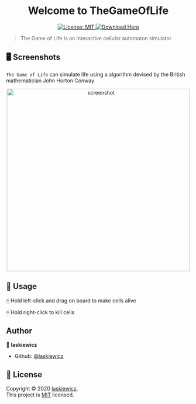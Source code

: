 ﻿
<h1 align="center">Welcome to TheGameOfLife</h1>
<p align="center">
  <a href="https://github.com/laskiewicz/TheGameOfLife/blob/master/LICENSE">
    <img alt="License: MIT" src="https://img.shields.io/badge/license-MIT-yellow.svg" target="_blank" />
  </a>
  <a href="https://github.com/laskiewicz/TheGameOfLife/">
    <img alt="Download Here" src="https://img.shields.io/badge/download-here-blue?logo=elixir" target="_blank" />
  </a>
  
</p>

> The Game of Life is an interactive cellular automaton simulator

## 🖥️ Screenshots

`The Game of Life` can simulate life using a algorithm devised by the British mathematician John Horton Conway

<p align="center">
  <img width="500" align="center" src="https://raw.githubusercontent.com/wiki/laskiewicz/TheGameOfLife/images/empty_board.png" alt="screenshot"/>
</p>

## 🚀 Usage

🖱 Hold left-click and drag on board to make cells alive

🖱 Hold right-click to kill cells

## Author

👤 **laskiewicz**

- Github: [@laskiewicz](https://github.com/laskiewicz)
## 📝 License

Copyright © 2020 [laskiewicz](https://github.com/laskiewicz).<br />
This project is [MIT](https://github.com/laskiewicz/TheGameOfLife/blob/master/LICENSE) licensed.